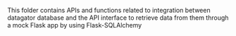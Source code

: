 This folder contains APIs and functions related to integration between datagator database and the API interface to retrieve data from them through a mock Flask app by using Flask-SQLAlchemy 